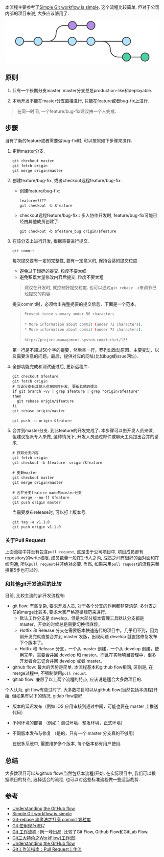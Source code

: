 本流程主要参考了[Simple Git workflow is simple](<https://www.atlassian.com/blog/archives/simple-git-workflow-simple>).  这个流程比较简单, 但对于公司内部的项目来说, 大多应该够用了. 

![img](image/bg2015122301-1558321591814.png)

## 原则

1. 只有一个长期分支master.  master分支总是production-like和deployable. 

2. 本地开发不能在master分支直接进行, 只能在feature或者bug-fix上进行. 

> 在同一时间, 一个feature/bug-fix建议由一个人完成. 


## 步骤
当有了新的feature或者需要做bug-fix时, 可以按照如下步骤来操作. 
1. 更新master分支.  

    ~~~shell
    git checkout master
    git fetch origin
    git merge origin/master
    ~~~

2. 创建feature/bug-fix, 或者checkout远程feature/bug-fix.  

    - 创建feature/bug-fix: 

        ~~~shell
        feature=????
        git checkout -b $feature
        ~~~

    - checkout远程feature/bug-fix.: 多人协作开发时, feature/bug-fix可能已经由其他成员创建了.

        ~~~shell
        git checkout -b $feature_bug origin/$feature
        ~~~

3. 在该分支上进行开发, 根据需要进行提交. 

    ~~~shell
    git commit 
    ~~~

    每次提交要有一定的完整性, 要有一定意义的,  保持合适的提交粒度. 

    - 避免过于琐碎的提交. 粒度不要太细
    - 避免积累大量修改内容后提交. 粒度不要太粗
   > 建议在开发时, 就控制好提交粒度. 也可以通过`git rebase -i`来调节已经提交的内容. 
   
   提交commit时，必须给出完整扼要的提交信息，下面是一个范本。
   
   > ```bash
   > Present-tense summary under 50 characters
   > 
   > * More information about commit (under 72 characters).
   > * More information about commit (under 72 characters).
   > 
   > http://project.management-system.com/ticket/123
   > ```
   
   第一行是不超过50个字的提要，然后空一行，罗列出改动原因、主要变动、以及需要注意的问题。最后，提供对应的网址(比如bug或issue网址). 
   
4. 全部功能完成和测试通过后, 更新远程库.  

    ~~~shell
    git checkout $feature 
    git fetch origin
    # 当该分支有其他人也在同时开发, 更新其他的提交
    if git branch -vv | grep $feature | grep "origin/$feature"
    then 
      git rebase origin/$feature 
    fi
    git rebase origin/master
     
    git push -u origin $feature 
    ~~~
    
5. 合并到master分支.  到此feature的开发完成了.   本步骤可以由开发人员来做, 但建议指派专人来做, 这种情况下, 开发人员通过邮件或聊天工具提出合并的请求.  

    ~~~shell
    # 获取分支内容
    git fetch origin
    git checkout -b $feature  origin/$feature
    
    # 更新master
    git checkout master
    git merge origin/master
    
    # 合并分支feature name到master分支
    git merge --no-ff $feature 
    git push origin master            
    ~~~

     当需要发布release时, 可以打上版本号. 

    ~~~shell
    git tag -a v1.1.0    
    git push origin v1.1.0
    ~~~

### 关于Pull Request

上面流程中并没有包含`pull request`, 这是由于公司项目中, 项目成员都有repository的write权限, 成员数量一般在2-5人之内,  成员之间有很好的面对面和在线沟通, 所以`pull request`并非绝对必要. 当然, 如果采用`pull request`的流程来替换第5步也可以的.  

### 和其他git开发流程的比较

目前, 比较主流的git开发流程有:

- git flow:  有些复杂, 要求开发人员, 对于各个分支的作用都非常清楚.   多分支之前的merge比较多, 要求大家严格遵循规范来进行. 
  - 默认工作分支是 develop，但是大部分版本管理工具默认分支都是 master，开始的时候总是需要切换很麻烦。
  - Hotfix 和 Release 分支在需要版本快速迭代的项目中，几乎用不到，因为刚开发完就直接合并到 master 发版，出现问题 develop 就直接修复发布下个版本了。
  - Hotfix 和 Release 分支，一个从 master 创建，一个从 develop 创建，使用完毕，需要合并回 develop 和 master。而且在实际项目管理中，很多开发者会忘记合并回 develop 或者 master。
- github flow:  最大的优势是简单. 本流程基本和github flow相同, 区别是, 在merge过程中, 不强制使用`pull requst`.  
- gitlab flow: 兼顾了以上两个流程的特点, 应该说是适合大多数项目的. 

个人认为,  git flow有些过时了. 大多数项目可以从github flow(当然包括本流程)开始,  但如果有以下的情况,  gitlab flow更好.  

- 版本的延迟发布（例如 iOS 应用审核到通过中间，可能也要在 master 上推送代码）

- 不同环境的部署 （例如：测试环境，预发环境，正式环境）

- 不同版本发布与修复 （是的，只有一个 master 分支真的不够用）

  在很多系统中, 需要维护多个版本, 每个版本都有用户使用. 

## 总结

大多数项目可以从github flow(当然包括本流程)开始.  在实际项目中, 我们可以根据项目的特点, 选择适合的流程, 也可以对这些标准流程做一些适当裁剪.  

## 参考

- [Understanding the GitHub flow](<https://guides.github.com/introduction/flow/index.html>)
- [Simple Git workflow is simple](<https://www.atlassian.com/blog/archives/simple-git-workflow-simple>)
-  [Git-rebase 黑魔法之打磨 commit 颗粒度](https://drprincess.github.io/2018/02/27/Git-rebase打造喜欢的commit颗粒感/#more)
-  [Git 使用规范流程](<http://www.ruanyifeng.com/blog/2015/08/git-use-process.html>)
-  [Git 工作流程](<http://www.ruanyifeng.com/blog/2015/12/git-workflow.html>) : 阮一峰出品, 比较了Git Flow, Github Flow和GitLab Flow. 
- [Git三大特色之WorkFlow(工作流)](<https://drprincess.github.io/2017/12/26/Git%E4%B8%89%E5%A4%A7%E7%89%B9%E8%89%B2%E4%B9%8BWorkFlow(%E5%B7%A5%E4%BD%9C%E6%B5%81)/>)
- [Understanding the GitHub flow](<https://guides.github.com/introduction/flow/index.html>)
- [Git工作流指南：Pull Request工作流](<http://blog.jobbole.com/76854/>)
